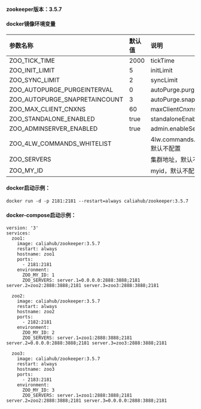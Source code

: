 #### zookeeper版本：3.5.7

#### docker镜像环境变量

|参数名称|默认值|说明|
|:---|:---|:---|
|ZOO_TICK_TIME|2000|tickTime|
|ZOO_INIT_LIMIT|5|initLimit|
|ZOO_SYNC_LIMIT|2|syncLimit|
|ZOO_AUTOPURGE_PURGEINTERVAL|0|autoPurge.purgeInterval|
|ZOO_AUTOPURGE_SNAPRETAINCOUNT|3|autoPurge.snapRetainCount|
|ZOO_MAX_CLIENT_CNXNS|60|maxClientCnxns|
|ZOO_STANDALONE_ENABLED|true|standaloneEnabled|
|ZOO_ADMINSERVER_ENABLED|true|admin.enableServer|
|ZOO_4LW_COMMANDS_WHITELIST||4lw.commands.whitelisti，默认不配置|
|ZOO_SERVERS||集群地址，默认不配置|
|ZOO_MY_ID||myid，默认不配置|


#### docker启动示例：
```
docker run -d -p 2181:2181 --restart=always caliahub/zookeeper:3.5.7
```

#### docker-compose启动示例：
```
version: '3'
services:
  zoo1:
    image: caliahub/zookeeper:3.5.7
    restart: always
    hostname: zoo1
    ports:
      - 2181:2181
    environment:
      ZOO_MY_ID: 1
      ZOO_SERVERS: server.1=0.0.0.0:2888:3888;2181 server.2=zoo2:2888:3888;2181 server.3=zoo3:2888:3888;2181

  zoo2:
    image: caliahub/zookeeper:3.5.7
    restart: always
    hostname: zoo2
    ports:
      - 2182:2181
    environment:
      ZOO_MY_ID: 2
      ZOO_SERVERS: server.1=zoo1:2888:3888;2181 server.2=0.0.0.0:2888:3888;2181 server.3=zoo3:2888:3888;2181

  zoo3:
    image: caliahub/zookeeper:3.5.7
    restart: always
    hostname: zoo3
    ports:
      - 2183:2181
    environment:
      ZOO_MY_ID: 3
      ZOO_SERVERS: server.1=zoo1:2888:3888;2181 server.2=zoo2:2888:3888;2181 server.3=0.0.0.0:2888:3888;2181
```
